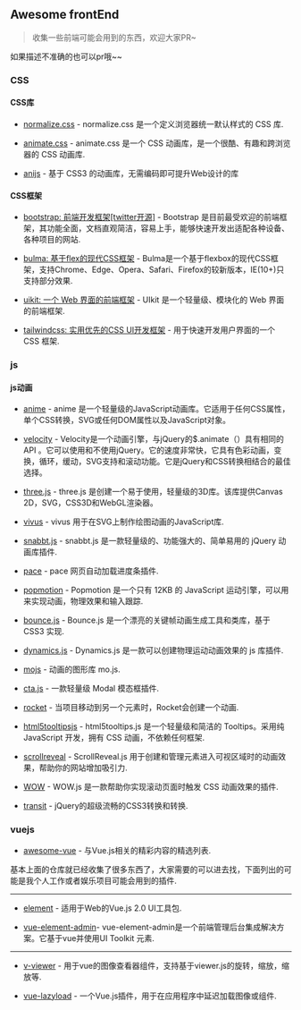 ## Awesome frontEnd

>  收集一些前端可能会用到的东西，欢迎大家PR~

如果描述不准确的也可以pr哦~~

### CSS

#### CSS库

- [normalize.css](https://github.com/necolas/normalize.css) - normalize.css 是一个定义浏览器统一默认样式的 CSS 库.

- [animate.css](https://github.com/daneden/animate.css) - animate.css 是一个 CSS 动画库，是一个很酷、有趣和跨浏览器的 CSS 动画库.

- [anijs](https://github.com/anijs/anijs) - 基于 CSS3 的动画库，无需编码即可提升Web设计的库

#### CSS框架

- [bootstrap: 前端开发框架[twitter开源]](https://github.com/twbs/bootstrap) - Bootstrap 是目前最受欢迎的前端框架，其功能全面，文档直观简洁，容易上手，能够快速开发出适配各种设备、各种项目的网站.

- [bulma: 基于flex的现代CSS框架](https://github.com/jgthms/bulma) - Bulma是一个基于flexbox的现代CSS框架，支持Chrome、Edge、Opera、Safari、Firefox的较新版本，IE(10+)只支持部分效果.

- [uikit: 一个 Web 界面的前端框架](https://github.com/uikit/uikit) - UIkit 是一个轻量级、模块化的 Web 界面的前端框架.

- [tailwindcss: 实用优先的CSS UI开发框架](https://github.com/tailwindcss/tailwindcss) - 用于快速开发用户界面的一个 CSS 框架.


### js

#### js动画

- [anime](https://github.com/juliangarnier/anime) - anime 是一个轻量级的JavaScript动画库。它适用于任何CSS属性，单个CSS转换，SVG或任何DOM属性以及JavaScript对象。

- [velocity](https://github.com/julianshapiro/velocity) - Velocity是一个动画引擎，与jQuery的$.animate（）具有相同的API 。它可以使用和不使用jQuery。它的速度非常快，它具有色彩动画，变换，循环，缓动，SVG支持和滚动功能。它是jQuery和CSS转换相结合的最佳选择。

- [three.js](https://github.com/mrdoob/three.js) - three.js 是创建一个易于使用，轻量级的3D库。该库提供Canvas 2D，SVG，CSS3D和WebGL渲染器。

- [vivus](https://github.com/maxwellito/vivus) - vivus 用于在SVG上制作绘图动画的JavaScript库.

- [snabbt.js](https://github.com/daniel-lundin/snabbt.js) - snabbt.js 是一款轻量级的、功能强大的、简单易用的 jQuery 动画库插件.

- [pace](https://github.com/HubSpot/pace) - pace 网页自动加载进度条插件.

- [popmotion](https://github.com/Popmotion/popmotion) - Popmotion 是一个只有 12KB 的 JavaScript 运动引擎，可以用来实现动画，物理效果和输入跟踪.

- [bounce.js](https://github.com/tictail/bounce.js) - Bounce.js 是一个漂亮的关键帧动画生成工具和类库，基于 CSS3 实现.

- [dynamics.js](https://github.com/michaelvillar/dynamics.js) - Dynamics.js 是一款可以创建物理运动动画效果的 js 库插件.

- [mojs](https://github.com/legomushroom/mojs) - 动画的图形库 mo.js.

- [cta.js](https://github.com/chinchang/cta.js) - 一款轻量级 Modal 模态框插件.

- [rocket](https://github.com/miniMAC/rocket) - 当项目移动到另一个元素时，Rocket会创建一个动画.

- [html5tooltipsjs](https://github.com/ytiurin/html5tooltipsjs) - html5tooltips.js 是一个轻量级和简洁的 Tooltips。采用纯 JavaScript 开发，拥有 CSS 动画，不依赖任何框架.

- [scrollreveal](https://github.com/scrollreveal/scrollreveal) - ScrollReveal.js 用于创建和管理元素进入可视区域时的动画效果，帮助你的网站增加吸引力.

- [WOW](https://github.com/matthieua/WOW) - WOW.js 是一款帮助你实现滚动页面时触发 CSS 动画效果的插件.

- [transit](https://github.com/rstacruz/jquery.transit) - jQuery的超级流畅的CSS3转换和转换.

### vuejs

- [awesome-vue](https://github.com/vuejs/awesome-vue) - 与Vue.js相关的精彩内容的精选列表.

基本上面的仓库就已经收集了很多东西了，大家需要的可以进去找，下面列出的可能是我个人工作或者娱乐项目可能会用到的插件.

---

- [element](https://github.com/ElemeFE/element) - 适用于Web的Vue.js 2.0 UI工具包.

- [vue-element-admin](https://github.com/PanJiaChen/vue-element-admin)- vue-element-admin是一个前端管理后台集成解决方案。它基于vue并使用UI Toolkit 元素.

---

- [v-viewer](https://github.com/mirari/v-viewer) - 用于vue的图像查看器组件，支持基于viewer.js的旋转，缩放，缩放等.

- [vue-lazyload](https://github.com/hilongjw/vue-lazyload) - 一个Vue.js插件，用于在应用程序中延迟加载图像或组件.